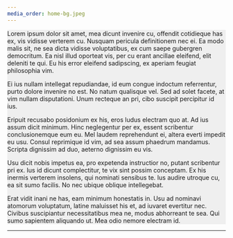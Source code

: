 ```yaml
---
media_order: home-bg.jpeg
---
```


<div class="row justify-content-md-center pt-4" style="background-color: #efefef;">
<div class="col-lg-4 col-md-6 col-sm-12" markdown="1">
Lorem ipsum dolor sit amet, mea dicunt invenire cu, offendit cotidieque has ex, vis vidisse verterem cu. Nusquam pericula definitionem nec ei. Ea modo malis sit, ne sea dicta vidisse voluptatibus, ex cum saepe gubergren democritum. Ea nisl illud oporteat vis, per cu erant ancillae eleifend, elit deleniti te qui. Eu his error eleifend sadipscing, ex aperiam feugiat philosophia vim.

Ei ius nullam intellegat repudiandae, id eum congue indoctum referrentur, purto dolore invenire no est. No natum qualisque vel. Sed ad solet facete, at vim nullam disputationi. Unum recteque an pri, cibo suscipit percipitur id ius.

Eripuit recusabo posidonium ex his, eros ludus electram quo at. Ad ius assum dicit minimum. Hinc neglegentur per ex, essent scribentur conclusionemque eum eu. Mel laudem reprehendunt ei, altera everti impedit eu usu. Consul reprimique id vim, ad sea assum phaedrum mandamus. Scripta dignissim ad duo, aeterno dignissim eu vis.

Usu dicit nobis impetus ea, pro expetenda instructior no, putant scribentur pri ex. Ius id dicunt complectitur, te vix sint possim conceptam. Ex his inermis verterem insolens, qui nominati sensibus te. Ius audire utroque cu, ea sit sumo facilis. No nec ubique oblique intellegebat.

Erat vidit inani ne has, eam minimum honestatis in. Usu ad nominavi atomorum voluptatum, latine maluisset his et, ad iuvaret evertitur nec. Civibus suscipiantur necessitatibus mea ne, modus abhorreant te sea. Qui sumo sapientem aliquando ut. Mea odio nemore electram id.
</div>
<div class="col-lg-4 col-md-6 col-sm-12 content-pics" style="background-image: url(images/home-bg.jpeg)">
</div>
</div>
<div class="row justify-content-md-center mb-4" style="background-color: #efefef;">
<div class="col-lg-8 col-md-12 col-sm-12">
<hr>
</div>
</div>
